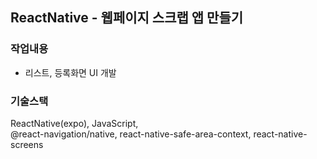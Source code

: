 ## ReactNative - 웹페이지 스크랩 앱 만들기

### 작업내용

- 리스트, 등록화면 UI 개발

### 기술스택

ReactNative(expo), JavaScript,  
@react-navigation/native, react-native-safe-area-context, react-native-screens
